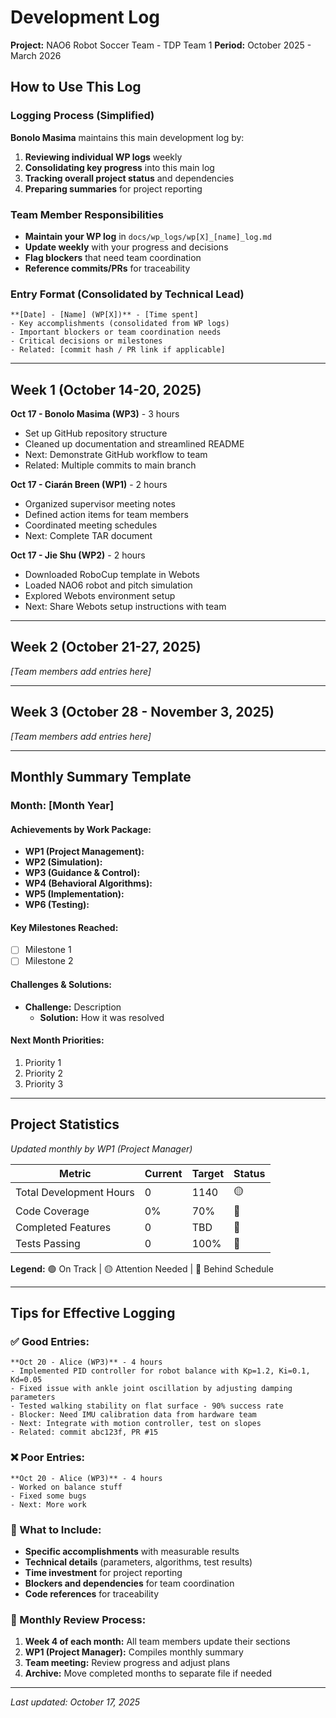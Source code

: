# Development Log

**Project:** NAO6 Robot Soccer Team - TDP Team 1
**Period:** October 2025 - March 2026

## How to Use This Log

### Logging Process (Simplified)

**Bonolo Masima** maintains this main development log by:

1. **Reviewing individual WP logs** weekly
2. **Consolidating key progress** into this main log
3. **Tracking overall project status** and dependencies
4. **Preparing summaries** for project reporting

### Team Member Responsibilities

- **Maintain your WP log** in `docs/wp_logs/wp[X]_[name]_log.md`
- **Update weekly** with your progress and decisions
- **Flag blockers** that need team coordination
- **Reference commits/PRs** for traceability

### Entry Format (Consolidated by Technical Lead)

```
**[Date] - [Name] (WP[X])** - [Time spent]
- Key accomplishments (consolidated from WP logs)
- Important blockers or team coordination needs
- Critical decisions or milestones
- Related: [commit hash / PR link if applicable]
```

---

## Week 1 (October 14-20, 2025)

**Oct 17 - Bonolo Masima (WP3)** - 3 hours

- Set up GitHub repository structure
- Cleaned up documentation and streamlined README
- Next: Demonstrate GitHub workflow to team
- Related: Multiple commits to main branch

**Oct 17 - Ciarán Breen (WP1)** - 2 hours

- Organized supervisor meeting notes
- Defined action items for team members
- Coordinated meeting schedules
- Next: Complete TAR document

**Oct 17 - Jie Shu (WP2)** - 2 hours

- Downloaded RoboCup template in Webots
- Loaded NAO6 robot and pitch simulation
- Explored Webots environment setup
- Next: Share Webots setup instructions with team

---

## Week 2 (October 21-27, 2025)

*[Team members add entries here]*

---

## Week 3 (October 28 - November 3, 2025)

*[Team members add entries here]*

---

## Monthly Summary Template

### Month: [Month Year]

#### Achievements by Work Package:

- **WP1 (Project Management):**
- **WP2 (Simulation):**
- **WP3 (Guidance & Control):**
- **WP4 (Behavioral Algorithms):**
- **WP5 (Implementation):**
- **WP6 (Testing):**

#### Key Milestones Reached:

- [ ] Milestone 1
- [ ] Milestone 2

#### Challenges & Solutions:

- **Challenge:** Description
  - **Solution:** How it was resolved

#### Next Month Priorities:

1. Priority 1
2. Priority 2
3. Priority 3

---

## Project Statistics

*Updated monthly by WP1 (Project Manager)*

| Metric                  | Current | Target | Status |
| ----------------------- | ------- | ------ | ------ |
| Total Development Hours | 0       | 1140   | 🟡     |
| Code Coverage           | 0%      | 70%    | 🔴     |
| Completed Features      | 0       | TBD    | 🔴     |
| Tests Passing           | 0       | 100%   | 🔴     |

**Legend:** 🟢 On Track | 🟡 Attention Needed | 🔴 Behind Schedule

---

## Tips for Effective Logging

### ✅ Good Entries:

```
**Oct 20 - Alice (WP3)** - 4 hours
- Implemented PID controller for robot balance with Kp=1.2, Ki=0.1, Kd=0.05
- Fixed issue with ankle joint oscillation by adjusting damping parameters
- Tested walking stability on flat surface - 90% success rate
- Blocker: Need IMU calibration data from hardware team
- Next: Integrate with motion controller, test on slopes
- Related: commit abc123f, PR #15
```

### ❌ Poor Entries:

```
**Oct 20 - Alice (WP3)** - 4 hours
- Worked on balance stuff
- Fixed some bugs
- Next: More work
```

### 🎯 What to Include:

- **Specific accomplishments** with measurable results
- **Technical details** (parameters, algorithms, test results)
- **Time investment** for project reporting
- **Blockers and dependencies** for team coordination
- **Code references** for traceability

### 📝 Monthly Review Process:

1. **Week 4 of each month:** All team members update their sections
2. **WP1 (Project Manager):** Compiles monthly summary
3. **Team meeting:** Review progress and adjust plans
4. **Archive:** Move completed months to separate file if needed

---

*Last updated: October 17, 2025*
